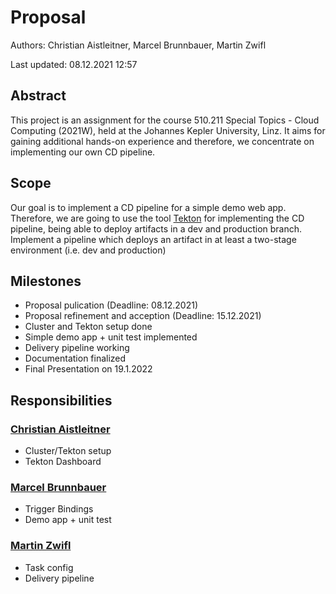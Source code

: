 # Proposal

Authors: Christian Aistleitner, Marcel Brunnbauer, Martin Zwifl

Last updated: 08.12.2021 12:57

## Abstract

This project is an assignment for the course 510.211 Special Topics - Cloud Computing (2021W), held at the Johannes Kepler University, Linz.
It aims for gaining additional hands-on experience and therefore, we concentrate on implementing our own CD pipeline. 


## Scope
Our goal is to implement a CD pipeline for a simple demo web app.
Therefore, we are going to use the tool [Tekton](https://tekton.dev/) for implementing the CD pipeline, being able to deploy artifacts in a dev and production branch.
Implement a pipeline which deploys an artifact in at least a two-stage environment (i.e. dev and production)

## Milestones

- Proposal pulication (Deadline: 08.12.2021)
- Proposal refinement and acception (Deadline: 15.12.2021)
- Cluster and Tekton setup done
- Simple demo app + unit test implemented
- Delivery pipeline working
- Documentation finalized
- Final Presentation on 19.1.2022


## Responsibilities

### [Christian Aistleitner](https://github.com/christianaistleitner)
- Cluster/Tekton setup
- Tekton Dashboard

### [Marcel Brunnbauer](https://github.com/Marcel256)
- Trigger Bindings
- Demo app + unit test

### [Martin Zwifl](https://github.com/martin-zwifl)
- Task config
- Delivery pipeline
